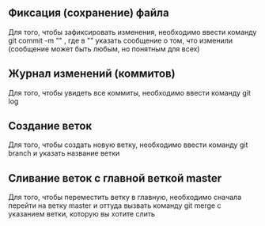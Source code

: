 ## Фиксация (сохранение) файла

Для того, чтобы зафиксировать изменения, необходимо ввести команду git commit -m "" , где в "" указать сообщение о том, что изменили (сообщение может быть любым, но понятным для всех)

## Журнал изменений (коммитов)

Для того, чтобы увидеть все коммиты, необходимо ввести команду git log

## Создание веток

Для того, чтобы создать новую ветку, необходимо ввести команду git branch и указать название ветки

## Сливание веток с главной веткой master

Для того, чтобы переместить ветку в главную, необходимо сначала перейти на ветку master и оттуда вызвать команду git merge  с указанием ветки, которую вы хотите слить

